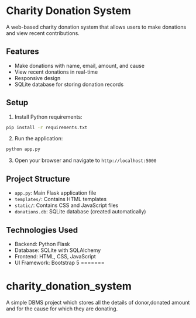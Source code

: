 
# Charity Donation System

A web-based charity donation system that allows users to make donations and view recent contributions.

## Features

- Make donations with name, email, amount, and cause
- View recent donations in real-time
- Responsive design
- SQLite database for storing donation records

## Setup

1. Install Python requirements:
```bash
pip install -r requirements.txt
```

2. Run the application:
```bash
python app.py
```

3. Open your browser and navigate to `http://localhost:5000`

## Project Structure

- `app.py`: Main Flask application file
- `templates/`: Contains HTML templates
- `static/`: Contains CSS and JavaScript files
- `donations.db`: SQLite database (created automatically)

## Technologies Used

- Backend: Python Flask
- Database: SQLite with SQLAlchemy
- Frontend: HTML, CSS, JavaScript
- UI Framework: Bootstrap 5
=======
# charity_donation_system
A simple DBMS project which stores all the details of donor,donated amount and for the cause for which they are donating.

